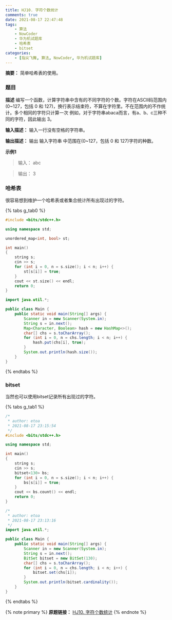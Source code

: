 ```yaml
---
title: HJ10. 字符个数统计
comments: true
date: 2021-08-17 22:47:48
tags:
    - 算法
    - NowCoder
    - 华为机试题库
    - 哈希表
    - bitset
categories:
    - [指尖飞舞, 算法, NowCoder, 华为机试题库]
---
```

__摘要：__
简单哈希表的使用。
<!-- more -->

### 题目

__描述__
编写一个函数，计算字符串中含有的不同字符的个数。字符在ASCII码范围内($0$~$127$，包括 $0$ 和 $127$)，换行表示结束符，不算在字符里。不在范围内的不作统计。多个相同的字符只计算一次
例如，对于字符串abaca而言，有a、b、c三种不同的字符，因此输出 $3$。

__输入描述：__
输入一行没有空格的字符串。

__输出描述：__
输出 输入字符串 中范围在($0$~$127$，包括 $0$ 和 $127$)字符的种数。

__示例1__
> 输入：
abc

> 输出：
3

### 哈希表 

很容易想到维护一个哈希表或者集合统计所有出现过的字符。

{% tabs g_tab0 %}
<!-- tab C++ -->
```c++
#include <bits/stdc++.h>

using namespace std;

unordered_map<int, bool> st;

int main()
{
    string s;
    cin >> s;
    for (int i = 0, n = s.size(); i < n; i++) {
        st[s[i]] = true;
    }
    cout << st.size() << endl;
    return 0;
}
```
<!-- endtab -->

<!-- tab Java -->
```java
import java.util.*;

public class Main {
    public static void main(String[] args) {
        Scanner in = new Scanner(System.in);
        String s = in.next();
        Map<Character, Boolean> hash = new HashMap<>();
        char[] chs = s.toCharArray();
        for (int i = 0, n = chs.length; i < n; i++) {
            hash.put(chs[i], true);
        }
        System.out.println(hash.size());
    }
}
```
<!-- endtab -->
{% endtabs %}

### bitset

当然也可以使用bitset记录所有出现过的字符。

{% tabs g_tab1 %}
<!-- tab C++ -->
```c++
/*
 * author: etoa
 * 2021-08-17 23:15:54
 */
#include <bits/stdc++.h>

using namespace std;

int main()
{
    string s;
    cin >> s;
    bitset<130> bs;
    for (int i = 0, n = s.size(); i < n; i++) {
        bs[s[i]] = true;
    }
    cout << bs.count() << endl;
    return 0;
}
```
<!-- endtab -->

<!-- tab Java -->
```java
/*
 * author: etoa
 * 2021-08-17 23:13:16
 */
import java.util.*;

public class Main {
    public static void main(String[] args) {
        Scanner in = new Scanner(System.in);
        String s = in.next();
        BitSet bitset = new BitSet(130);
        char[] chs = s.toCharArray();
        for (int i = 0, n = chs.length; i < n; i++) {
            bitset.set(chs[i]);
        }
        System.out.println(bitset.cardinality());
    }
}
```
<!-- endtab -->
{% endtabs %}


{% note primary %}
__原题链接：__ [HJ10. 字符个数统计](https://www.nowcoder.com/practice/eb94f6a5b2ba49c6ac72d40b5ce95f50?tpId=37&&tqId=21233&rp=1&ru=/ta/huawei&qru=/ta/huawei/question-ranking)
{% endnote %}